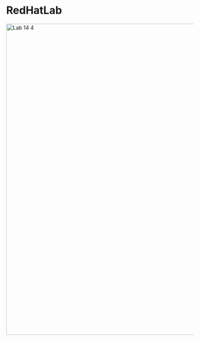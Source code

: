 # RedHatLab
<img width="835" alt="Lab 14 4" src="https://user-images.githubusercontent.com/119545447/211657845-c2e586ab-5a49-48e4-af15-03c739c7c2be.png">
